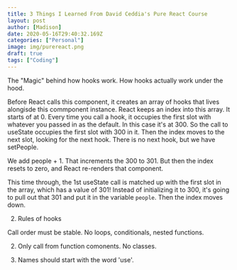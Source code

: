 ```yaml
---
title: 3 Things I Learned From David Ceddia's Pure React Course
layout: post
author: [Madison]
date: 2020-05-16T29:40:32.169Z
categories: ["Personal"]
image: img/purereact.png
draft: true
tags: ["Coding"]
---
```


The "Magic" behind how hooks work.
How hooks actually work under the hood.

Before React calls this component, it creates an array of hooks that lives alongisde this commponent instance. React keeps an index into this array. It starts of at 0. Every time you call a hook, it occupies the first slot with whatever you passed in as the default. In this case it's at 300. So the call to useState occupies the first slot with 300 in it. Then the index moves to the next slot, looking for the next hook. There is no next hook, but we have setPeople.

We add people + 1. That increments the 300 to 301. But then the index resets to zero, and React re-renders that component. 

This time through, the 1st useState call is matched up with the first slot in the array, which has a value of 301! Instead of initializing it to 300, it's going to pull out that 301 and put it in the variable `people`. Then the index moves down.


2. Rules of hooks


Call order must be stable.
No loops, conditionals, nested functions.

2. Only call from function comonents. No classes.

3. Names should start with the word 'use'.